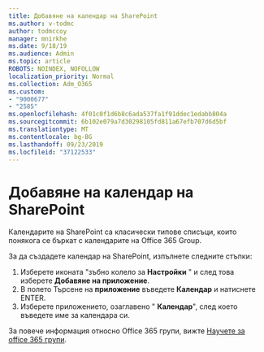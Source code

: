 ```yaml
---
title: Добавяне на календар на SharePoint
ms.author: v-todmc
author: todmccoy
manager: mnirkhe
ms.date: 9/18/19
ms.audience: Admin
ms.topic: article
ROBOTS: NOINDEX, NOFOLLOW
localization_priority: Normal
ms.collection: Adm_O365
ms.custom:
- "9000677"
- "2585"
ms.openlocfilehash: 4f01c0f1d6b8c6ada537fa1f91ddec1edabb804a
ms.sourcegitcommit: 6b102e079a7d30298105fd811a67efb707d6d5bf
ms.translationtype: MT
ms.contentlocale: bg-BG
ms.lasthandoff: 09/23/2019
ms.locfileid: "37122533"
---
```

# <a name="add-a-sharepoint-calendar"></a>Добавяне на календар на SharePoint

Календарите на SharePoint са класически типове списъци, които понякога се бъркат с календарите на Office 365 Group.
 
За да създадете календар на SharePoint, изпълнете следните стъпки:
 
1.  Изберете иконата "зъбно колело за **Настройки** " и след това изберете **Добавяне на приложение**.
2.  В полето Търсене на **приложение** въведете **Календар** и натиснете ENTER.
3.  Изберете приложението, озаглавено " **Календар**", след което въведете име за календара си.

За повече информация относно Office 365 групи, вижте [Научете за office 365 групи](https://support.office.com/article/Learn-about-Office-365-groups-b565caa1-5c40-40ef-9915-60fdb2d97fa2).

